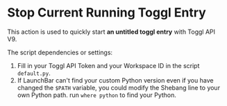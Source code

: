 # Stop Current Running Toggl Entry

This action is used to quickly start **an untitled toggl entry** with Toggl API V9.

The script dependencies or settings:

1. Fill in your Toggl API Token and your Workspace ID in the script `default.py`.
2. If LaunchBar can't find your custom Python version even if you have changed the `$PATH` variable, you could modify the Shebang line to your own Python path. run `where python` to find your Python.
